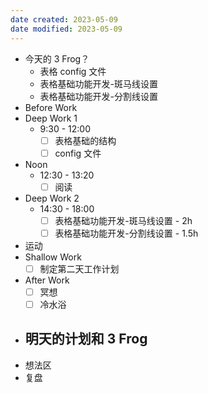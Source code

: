 ```yaml
---
date created: 2023-05-09 
date modified: 2023-05-09
---
```

- 今天的 3 Frog？
	- 表格 config 文件
	- 表格基础功能开发-斑马线设置
	- 表格基础功能开发-分割线设置
- Before Work
- Deep Work 1
	- 9:30 - 12:00
		- [ ] 表格基础的结构
		- [ ] config 文件
- Noon
	- 12:30 - 13:20
		- [ ] 阅读
- Deep Work 2
	- 14:30 - 18:00
		- [ ] 表格基础功能开发-斑马线设置 - 2h
		- [ ] 表格基础功能开发-分割线设置 - 1.5h
- 运动
- Shallow Work
	- [ ] 制定第二天工作计划
- After Work
	- [ ] 冥想
	- [ ] 冷水浴
- 明天的计划和 3 Frog
	- 
- 想法区
- 复盘
